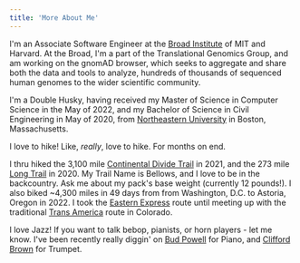 ```yaml
---
title: 'More About Me'
---
```


I'm an Associate Software Engineer at the [Broad Institute](https://www.broadinstitute.org/) of MIT and Harvard. At the Broad, I'm a part of the Translational Genomics Group, and am working on  the gnomAD browser, which seeks to aggregate and share both the data and tools to analyze, hundreds of thousands of sequenced human genomes to the wider scientific community.

I'm a Double Husky, having received my Master of Science in Computer Science in the May of 2022, and my Bachelor of Science in Civil Engineering in May of 2020, from [Northeastern University](https://www.northeastern.edu/) in Boston, Massachusetts.

I love to hike! Like, *really*, love to hike. For months on end.

I thru hiked the 3,100 mile [Continental Divide Trail](https://en.wikipedia.org/wiki/Continental_Divide_Trail) in 2021, and the 273 mile [Long Trail](https://en.wikipedia.org/wiki/Long_Trail) in 2020. My Trail Name is Bellows, and I love to be in the backcountry. Ask me about my pack's base weight (currently 12 pounds!). I also biked ~4,300 miles in 49 days from from Washington, D.C. to Astoria, Oregon in 2022. I took the [Eastern Express](https://www.easternexpressroute.com/) route until meeting up with the traditional [Trans America](https://www.adventurecycling.org/routes-and-maps/adventure-cycling-route-network/transamerica-trail/) route in Colorado. 

I love Jazz! If you want to talk bebop, pianists, or horn players - let me know. I've been recently really diggin' on [Bud Powell](https://www.youtube.com/watch?v=2O2xMqJH6Z8) for Piano, and [Clifford Brown](https://www.youtube.com/watch?v=M283JFxesic) for Trumpet.